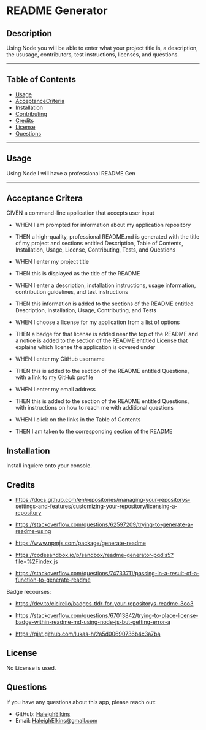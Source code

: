 # README Generator

## Description

Using Node you will be able to enter what your project title is, a description, the ususage, contributors, test instructions, licenses, and questions.

---

## Table of Contents

- [Usage](#Usage)
- [AcceptanceCriteria](#AcceptanceCriteria)
- [Installation](#Installation)
- [Contributing](#Contributing)
- [Credits](#Credits)
- [License](#License)
- [Questions](#Questions)

---

## Usage

Using Node I will have a professional README Gen

---
## Acceptance Critera

GIVEN a command-line application that accepts user input
- WHEN I am prompted for information about my application repository
* THEN a high-quality, professional README.md is generated with the title of my project and sections entitled Description, Table of Contents, Installation, Usage, License, Contributing, Tests, and Questions
- WHEN I enter my project title
* THEN this is displayed as the title of the README
- WHEN I enter a description, installation instructions, usage information, contribution guidelines, and test instructions
* THEN this information is added to the sections of the README entitled Description, Installation, Usage, Contributing, and Tests
- WHEN I choose a license for my application from a list of options
* THEN a badge for that license is added near the top of the README and a notice is added to the section of the README entitled License that explains which license the application is covered under
- WHEN I enter my GitHub username
* THEN this is added to the section of the README entitled Questions, with a link to my GitHub profile
- WHEN I enter my email address
* THEN this is added to the section of the README entitled Questions, with instructions on how to reach me with additional questions
- WHEN I click on the links in the Table of Contents
* THEN I am taken to the corresponding section of the README




## Installation

Install inquiere onto your console.

## Credits

* https://docs.github.com/en/repositories/managing-your-repositorys-settings-and-features/customizing-your-repository/licensing-a-repository

* https://stackoverflow.com/questions/62597209/trying-to-generate-a-readme-using

* https://www.npmjs.com/package/generate-readme
* https://codesandbox.io/p/sandbox/readme-generator-pqdls5?file=%2Findex.js
* https://stackoverflow.com/questions/74733711/passing-in-a-result-of-a-function-to-generate-readme

Badge recourses:
* https://dev.to/cicirello/badges-tldr-for-your-repositorys-readme-3oo3

* https://stackoverflow.com/questions/67013842/trying-to-place-license-badge-within-readme-md-using-node-js-but-getting-error-a

* https://gist.github.com/lukas-h/2a5d00690736b4c3a7ba


## License

No License is used.

## Questions

If you have any questions about this app, please reach out:

- GitHub: [HaleighElkins](https://github.com/HaleighElkins)
- Email: HaleighElkins@gmail.com

